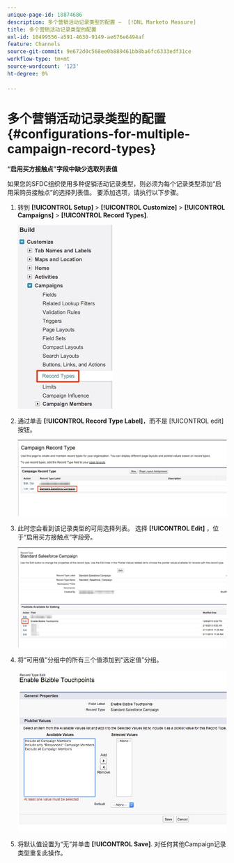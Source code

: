 ```yaml
---
unique-page-id: 18874686
description: 多个营销活动记录类型的配置 —  [!DNL Marketo Measure]
title: 多个营销活动记录类型的配置
exl-id: 10499556-a591-4630-9149-ae676e6494af
feature: Channels
source-git-commit: 9e672d0c568ee0b889461bb8ba6fc6333edf31ce
workflow-type: tm+mt
source-wordcount: '123'
ht-degree: 0%

---
```


# 多个营销活动记录类型的配置 {#configurations-for-multiple-campaign-record-types}

**“启用买方接触点”字段中缺少选取列表值**

如果您的SFDC组织使用多种促销活动记录类型，则必须为每个记录类型添加“启用采购员接触点”的选择列表值。 要添加选项，请执行以下步骤。

1. 转到 **[!UICONTROL Setup]** > **[!UICONTROL Customize]** > **[!UICONTROL Campaigns]** > **[!UICONTROL Record Types]**.

   ![](assets/1.jpg)

1. 通过单击 **[!UICONTROL Record Type Label]**，而不是 [!UICONTROL edit] 按钮。

   ![](assets/2.jpg)

1. 此时您会看到该记录类型的可用选择列表。 选择 **[!UICONTROL Edit]** ，位于“启用买方接触点”字段旁。

   ![](assets/3.jpg)

1. 将“可用值”分组中的所有三个值添加到“选定值”分组。

   ![](assets/4.jpg)

1. 将默认值设置为“无”并单击 **[!UICONTROL Save]**. 对任何其他Campaign记录类型重复此操作。
